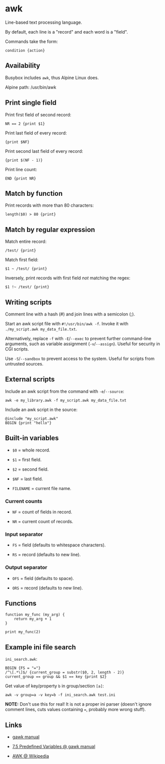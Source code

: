 # awk

Line-based text processing language.

By default, each line is a "record" and each word is a "field".

Commands take the form:

	condition {action}


## Availability

Busybox includes `awk`, thus Alpine Linux does.

Alpine path: /usr/bin/awk


## Print single field

Print first field of second record:

	NR == 2 {print $1}

Print last field of every record:

	{print $NF}

Print second last field of every record:

	{print $(NF - 1)}

Print line count:

	END {print NR}


## Match by function

Print records with more than 80 characters:

	length($0) > 80 {print}


## Match by regular expression

Match entire record:

	/test/ {print}

Match first field:

	$1 ~ /test/ {print}

Inversely, print records with first field *not* matching the regex:

	$1 !~ /test/ {print}


## Writing scripts

Comment line with a hash (#) and join lines with a semicolon (;).

Start an awk script file with `#!/usr/bin/awk -f`.
Invoke it with `./my_script.awk my_data_file.txt`.

Alternatively, replace `-f` with `-E`/`--exec` to prevent further command-line arguments, such as variable assignment (`-v`/`--assign`).
Useful for security in CGI scripts.

Use `-S`/`--sandbox` to prevent access to the system.
Useful for scripts from untrusted sources.


## External scripts

Include an awk script from the command with `-e`/`--source`:

	awk -e my_library.awk -f my_script.awk my_data_file.txt

Include an awk script in the source:

	@include "my_script.awk"
	BEGIN {print "hello"}


## Built-in variables

- `$0` = whole record.

- `$1` = first field.

- `$2` = second field.

- `$NF` = last field.

- `FILENAME` = current file name.


### Current counts

- `NF` = count of fields in record.

- `NR` = current count of records.


### Input separator

- `FS` = field (defaults to whitespace characters).

- `RS` = record (defaults to new line).


### Output separator

- `OFS` = field (defaults to space).

- `ORS` = record (defaults to new line).


## Functions

	function my_func (my_arg) {
		return my_arg + 1
	}

	print my_func(2)


## Example ini file search

`ini_search.awk`:

	BEGIN {FS = "="}
	/^\[.*\]$/ {current_group = substr($0, 2, length - 2)}
	current_group == group && $1 == key {print $2}

Get value of key/property `b` in group/section `[a]`:

	awk -v group=a -v key=b -f ini_search.awk test.ini

**NOTE:** Don't use this for real! It is not a proper ini parser (doesn't ignore comment lines, cuts values containing `=`, probably more wrong stuff).


## Links

- [gawk manual](https://www.gnu.org/software/gawk/manual/gawk.html)

- [7.5 Predefined Variables @ gawk manual](https://www.gnu.org/software/gawk/manual/gawk.html#Built_002din-Variables)

- [AWK @ Wikipedia](https://en.m.wikipedia.org/wiki/AWK)
